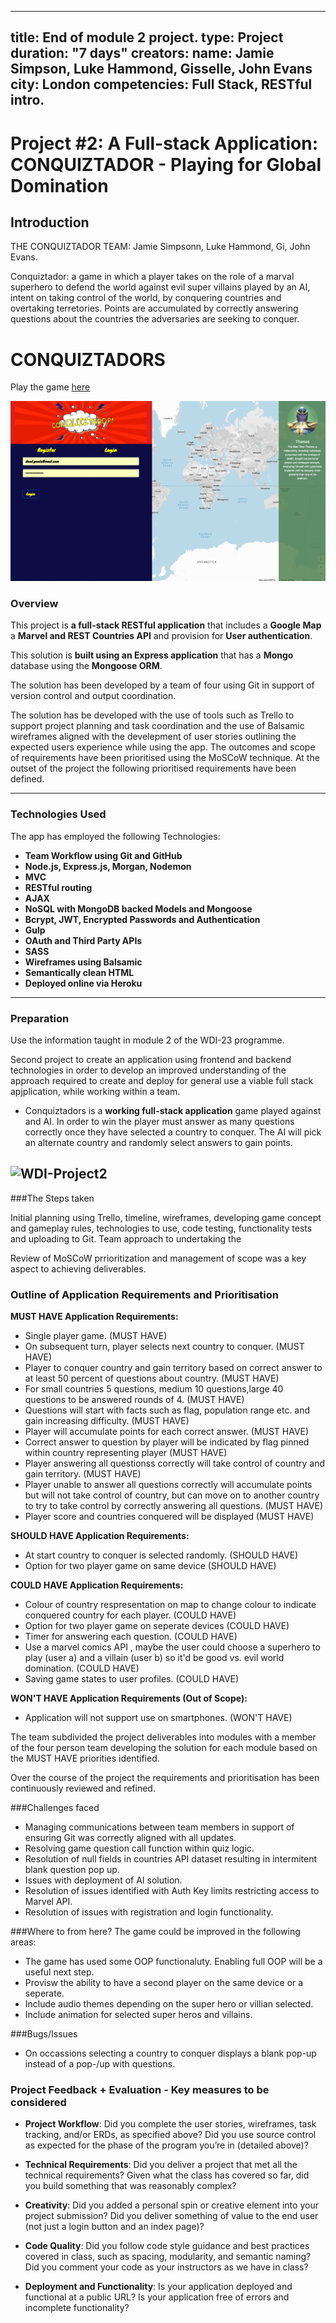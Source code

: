

---
title: End of module 2 project.
type: Project
duration: "7 days"
creators:
    name: Jamie Simpson, Luke Hammond, Gisselle, John Evans
    city: London
competencies: Full Stack, RESTful intro.
---

# Project #2: A Full-stack Application:                                                         CONQUIZTADOR - Playing for Global Domination


## Introduction

THE CONQUIZTADOR TEAM: Jamie Simpsonn, Luke Hammond, Gi, John Evans.

Conquiztador: a game in which a player takes on the role of a marval superhero to defend the world against evil super villains played by an AI, intent on taking control of the world, by conquering countries and overtaking terretories. Points are accumulated by correctly answering questions about the countries the adversaries are seeking to conquer. 

# CONQUIZTADORS

Play the game [here](https://conquiztadors.herokuapp.com/)

![WDI-Project2](./public/images/Conquiztador_Login.png)




### Overview

This project is **a full-stack RESTful application** that includes a **Google Map** a **Marvel and REST Countries API** and provision for  **User authentication**.

This solution is **built using an Express application** that has a **Mongo** database using the **Mongoose ORM**.

The solution has been developed by a team of four using Git in support of version control and output coordination. 

The solution has be developed with the use of tools such as Trello to support project planning and task coordination and the use of Balsamic wireframes aligned with the develepment of user stories outlining the expected users experience while using the app. The outcomes and scope of requirements have been prioritised using the MoSCoW technique. At the outset of the project the following prioritised requirements have been defined.

---

### Technologies Used

The app has employed the following Technologies:

* **Team Workflow using Git and GitHub** 
* **Node.js, Express.js, Morgan, Nodemon**
* **MVC**
* **RESTful routing** 
* **AJAX**
* **NoSQL with MongoDB backed Models and Mongoose**
* **Bcrypt, JWT, Encrypted Passwords and Authentication**
* **Gulp** 
* **OAuth and Third Party APIs**
* **SASS**
* **Wireframes using Balsamic**
* **Semantically clean HTML** 
* **Deployed online via Heroku** 

---

### Preparation


Use the information taught in module 2 of the WDI-23 programme.

Second project to create an application using frontend and backend technologies in order to develop an improved understanding of the approach required to create and deploy for general use a viable full stack apjplication, while working within a team.


* Conquiztadors is a **working full-stack application** game played against and AI. In order to win the player must answer as many questions correctly once they have selected a country to conquer. The AI will pick an alternate country and randomly select answers to gain points.

![WDI-Project2](.public/images/Conquiztador_Login_screenshot2.png)
---

###The Steps taken

Initial planning using Trello, timeline, wireframes, developing game concept and gameplay rules, technologies to use, code testing, functionality tests and uploading to Git. Team approach to undertaking the 

Review of MoSCoW prrioritization and management of scope was a key aspect to achieving deliverables.


### Outline of Application Requirements and Prioritisation

__MUST HAVE Application Requirements:__

* Single player game. (MUST HAVE)
* On subsequent turn, player selects next country to conquer. (MUST HAVE)
* Player to conquer country and gain territory based on correct answer to at least 50 percent of questions about country. (MUST HAVE)
* For small countries 5 questions, medium 10 questions,large 40 questions to be answered rounds of 4. (MUST HAVE)
* Questions will start with facts such as flag, population range etc. and gain increasing difficulty. (MUST HAVE)
* Player will accumulate points for each correct answer. (MUST HAVE)
* Correct answer to question by player will be indicated by flag pinned within country representing player (MUST HAVE)
* Player answering all questionss correctly will take control of country and gain territory. (MUST HAVE)
* Player unable to answer all questions correctly will accumulate points but will not take control of country, but can move on to another country to try to take control by correctly answering all questions. (MUST HAVE)
* Player score and countries conquered will be displayed (MUST HAVE)

__SHOULD HAVE Application Requirements:__

* At start country to conquer is selected randomly. (SHOULD HAVE)
* Option for two player game on same device (SHOULD HAVE)

__COULD HAVE Application Requirements:__

* Colour of country respresentation on map to change colour to indicate conquered country for each player. (COULD HAVE)
* Option for two player game on seperate devices (COULD HAVE)
* Timer for answering each question. (COULD HAVE) 
* Use a marvel comics API , maybe the user could choose a superhero to play (user a) and a villain (user b) so it'd be good vs. evil world domination. (COULD HAVE)
* Saving game states to user profiles. (COULD HAVE) 

__WON'T HAVE Application Requirements (Out of Scope):__

* Application will not support use on smartphones. (WON'T HAVE)


The team subdivided the project deliverables into modules with a member of the four person team developing the solution for each module based on the MUST HAVE priorities identified.

Over the course of the project the requirements and prioritisation has been continuously reviewed and refined.


###Challenges faced

- Managing communications between team members in support of ensuring Git was correctly aligned with all updates.
- Resolving game question call function within quiz logic.
- Resolution of null fields in countries API dataset resulting in intermitent blank question pop up. 
- Issues with deployment of AI solution.
- Resolution of issues identified with Auth Key limits restricting access to Marvel API.
- Resolution of issues with registration and login functionality. 

###Where to from here?
The game could be improved in the following areas:

* The game has used some OOP functionaluty. Enabling full OOP will be a useful next step.
* Provisw the ability to have a second player on the same device or a seperate.
* Include audio themes depending on the super hero or villian selected.
* Include animation for selected super heros and villains.


###Bugs/Issues
- On occassions selecting a country to conquer displays a blank pop-up instead of a pop-/up with questions.




### Project Feedback + Evaluation - Key measures to be considered

* __Project Workflow__: Did you complete the user stories, wireframes, task tracking, and/or ERDs, as specified above? Did you use source control as expected for the phase of the program you’re in (detailed above)?

* __Technical Requirements__: Did you deliver a project that met all the technical requirements? Given what the class has covered so far, did you build something that was reasonably complex?

* __Creativity__: Did you added a personal spin or creative element into your project submission? Did you deliver something of value to the end user (not just a login button and an index page)?

* __Code Quality__: Did you follow code style guidance and best practices covered in class, such as spacing, modularity, and semantic naming? Did you comment your code as your instructors as we have in class?

* __Deployment and Functionality__: Is your application deployed and functional at a public URL? Is your application free of errors and incomplete functionality?

